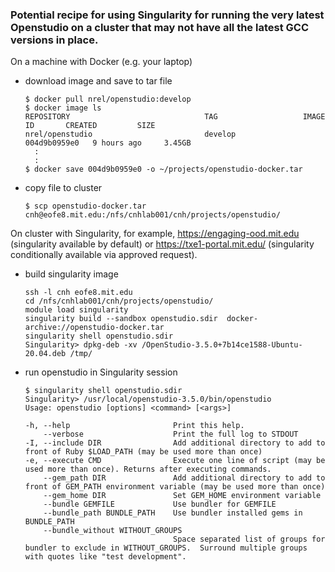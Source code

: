 ### Potential recipe for using Singularity for running the very latest Openstudio on a cluster that may not have all the latest GCC versions in place.

On a machine with Docker (e.g. your laptop)

* download image and save to tar file

    ```
    $ docker pull nrel/openstudio:develop
    $ docker image ls
    REPOSITORY                              TAG                   IMAGE ID       CREATED         SIZE
    nrel/openstudio                         develop               004d9b0959e0   9 hours ago     3.45GB
      :
      :
    $ docker save 004d9b0959e0 -o ~/projects/openstudio-docker.tar
    ```
    
* copy file to cluster

    ```
    $ scp openstudio-docker.tar cnh@eofe8.mit.edu:/nfs/cnhlab001/cnh/projects/openstudio/
    ```
    
    
On cluster with Singularity, for example, https://engaging-ood.mit.edu (singularity available by default) or https://txe1-portal.mit.edu/ (singularity conditionally available via approved request). 

* build singularity image

    ```
    ssh -l cnh eofe8.mit.edu
    cd /nfs/cnhlab001/cnh/projects/openstudio/
    module load singularity
    singularity build --sandbox openstudio.sdir  docker-archive://openstudio-docker.tar
    singularity shell openstudio.sdir
    Singularity> dpkg-deb -xv /OpenStudio-3.5.0+7b14ce1588-Ubuntu-20.04.deb /tmp/
    ```
  
* run openstudio in Singularity session

    ```
    $ singularity shell openstudio.sdir
    Singularity> /usr/local/openstudio-3.5.0/bin/openstudio 
    Usage: openstudio [options] <command> [<args>]

    -h, --help                       Print this help.
        --verbose                    Print the full log to STDOUT
    -I, --include DIR                Add additional directory to add to front of Ruby $LOAD_PATH (may be used more than once)
    -e, --execute CMD                Execute one line of script (may be used more than once). Returns after executing commands.
        --gem_path DIR               Add additional directory to add to front of GEM_PATH environment variable (may be used more than once)
        --gem_home DIR               Set GEM_HOME environment variable
        --bundle GEMFILE             Use bundler for GEMFILE
        --bundle_path BUNDLE_PATH    Use bundler installed gems in BUNDLE_PATH
        --bundle_without WITHOUT_GROUPS
                                     Space separated list of groups for bundler to exclude in WITHOUT_GROUPS.  Surround multiple groups with quotes like "test development".

    ```

